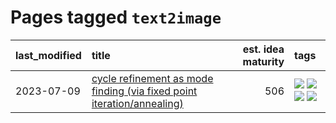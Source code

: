 # Pages tagged `text2image`

|last_modified|title|est. idea maturity|tags
|:---|:---|---:|:---|
|2023-07-09|[cycle refinement as mode finding (via fixed point iteration/annealing)](../cycle_refinement_as_modefinding.md)|506|[![](https://img.shields.io/badge/tag-experimentation-c4fb38)](../tags/experimentation.md) [![](https://img.shields.io/badge/tag-publication-da6994)](../tags/publication.md) [![](https://img.shields.io/badge/tag-text2image-5e378d)](../tags/text2image.md) [![](https://img.shields.io/badge/tag-text2video-394ee4)](../tags/text2video.md)|